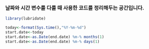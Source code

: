 ### 날짜와 시간 변수를 다룰 때 사용한 코드를 정리해두는 공간입니다.

```r
library(lubridate)

today<-format(Sys.time(),"%Y-%m-%d")
start.date<-today
start.date<-as.Date(end.date) %m-% months(1)
start.date<-as.Date(end.date) %m-% days(1)
```
